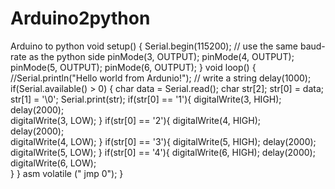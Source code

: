 # Arduino2python
Arduino to python
void setup() {
  Serial.begin(115200); // use the same baud-rate as the python side
  pinMode(3, OUTPUT);
  pinMode(4, OUTPUT);
  pinMode(5, OUTPUT);
  pinMode(6, OUTPUT);
}
void loop() {
  //Serial.println("Hello world from Ardunio!"); // write a string
  delay(1000);
  if(Serial.available() > 0) {
    char data = Serial.read();
    char str[2];
    str[0] = data;
    str[1] = '\0';
    Serial.print(str);
    if(str[0] == '1'){
    digitalWrite(3, HIGH);
    delay(2000);  
    digitalWrite(3, LOW);
    }
    if(str[0] == '2'){
    digitalWrite(4, HIGH);  
    delay(2000);  
    digitalWrite(4, LOW);
    }
    if(str[0] == '3'){
    digitalWrite(5, HIGH); 
    delay(2000);  
    digitalWrite(5, LOW); 
    }
    if(str[0] == '4'){
    digitalWrite(6, HIGH);
    delay(2000);  
    digitalWrite(6, LOW);  
    }
  }
  asm volatile ("  jmp 0"); 
}
